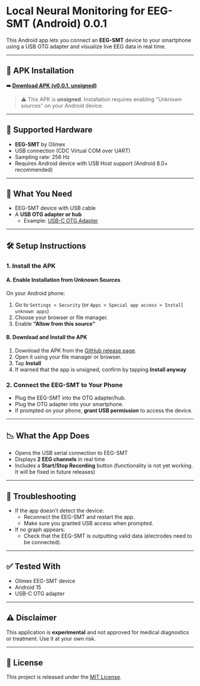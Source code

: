 # Local Neural Monitoring for EEG-SMT (Android) 0.0.1

This Android app lets you connect an **EEG-SMT** device to your smartphone using a USB OTG adapter and visualize live EEG data in real time.

---

## 📱 APK Installation

**➡️ [Download APK (v0.0.1, unsigned)](https://github.com/michaloblastni/local-neural-monitoring-android/releases/download/0.0.1/localneuralmonitoring0.0.1.apk)**

> ⚠️ This APK is **unsigned**. Installation requires enabling "Unknown sources" on your Android device.

---

## 🧠 Supported Hardware

- **EEG-SMT** by Olimex  
- USB connection (CDC Virtual COM over UART)  
- Sampling rate: 256 Hz  
- Requires Android device with USB Host support (Android 8.0+ recommended)

---

## 🔌 What You Need
- EEG-SMT device with USB cable  
- A **USB OTG adapter or hub**  
  - Example: [USB-C OTG Adapter](https://www.aliexpress.com/item/1005005445851704.html)

---

## 🛠️ Setup Instructions

### 1. Install the APK

#### A. Enable Installation from Unknown Sources

On your Android phone:

1. Go to `Settings > Security` (or `Apps > Special app access > Install unknown apps`)
2. Choose your browser or file manager.
3. Enable **“Allow from this source”**

#### B. Download and Install the APK

1. Download the APK from the [GitHub release page](https://github.com/michaloblastni/local-neural-monitoring-android/releases).
2. Open it using your file manager or browser.
3. Tap **Install**
4. If warned that the app is unsigned, confirm by tapping **Install anyway**

### 2. Connect the EEG-SMT to Your Phone

- Plug the EEG-SMT into the OTG adapter/hub.
- Plug the OTG adapter into your smartphone.
- If prompted on your phone, **grant USB permission** to access the device.

---

## 📉 What the App Does

- Opens the USB serial connection to EEG-SMT  
- Displays **2 EEG channels** in real time  
- Includes a **Start/Stop Recording** button (functionality is not yet working. It will be fixed in future releases)

---

## 🐞 Troubleshooting

- If the app doesn’t detect the device:
  - Reconnect the EEG-SMT and restart the app.
  - Make sure you granted USB access when prompted.
- If no graph appears:
  - Check that the EEG-SMT is outputting valid data (electrodes need to be connected).

---

## ✅ Tested With

- Olimex EEG-SMT device  
- Android 15
- USB-C OTG adapter

---

## ⚠️ Disclaimer

This application is **experimental** and not approved for medical diagnostics or treatment. Use it at your own risk.

---

## 📄 License

This project is released under the [MIT License](LICENSE).

